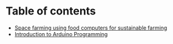 # Table of contents

* [Space farming using food computers for sustainable farming](README.md)
* [Introduction to Arduino Programming](introduction-to-arduino-programming.md)


